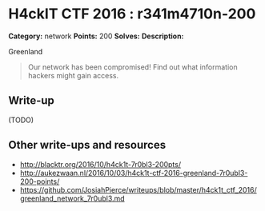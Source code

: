 # H4ckIT CTF 2016 : r341m4710n-200

**Category:** network
**Points:** 200
**Solves:**
**Description:**

Greenland

> Our network has been compromised! Find out what information hackers might gain access.

## Write-up

(TODO)

## Other write-ups and resources

* http://blacktr.org/2016/10/h4ck1t-7r0bl3-200pts/
* http://aukezwaan.nl/2016/10/03/h4ck1t-ctf-2016-greenland-7r0ubl3-200-points/
* https://github.com/JosiahPierce/writeups/blob/master/h4ck1t_ctf_2016/greenland_network_7r0ubl3.md
